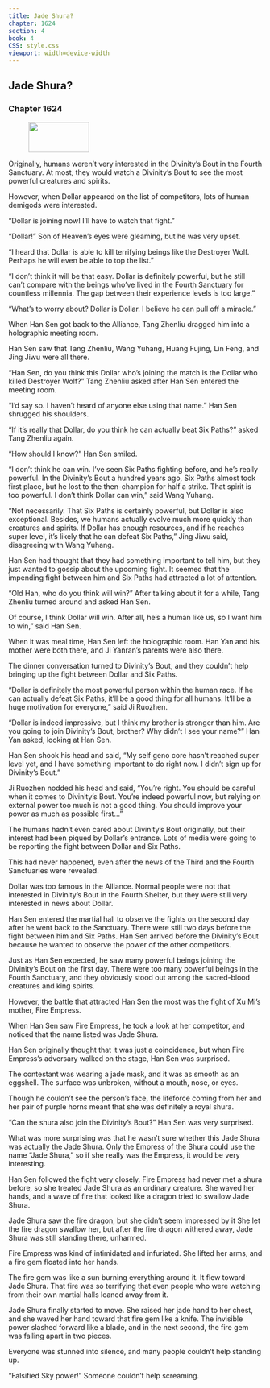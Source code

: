 ```yaml
---
title: Jade Shura?
chapter: 1624
section: 4
book: 4
CSS: style.css
viewport: width=device-width
---
```


## Jade Shura?

### Chapter 1624

<figure>
	<img src="../Images/gem.gif" alt="" id="gem" width="120" height="60" />
</figure>

Originally, humans weren’t very interested in the Divinity’s Bout in the Fourth Sanctuary. At most, they would watch a Divinity’s Bout to see the most powerful creatures and spirits.

However, when Dollar appeared on the list of competitors, lots of human demigods were interested.

“Dollar is joining now! I’ll have to watch that fight.”

“Dollar!” Son of Heaven’s eyes were gleaming, but he was very upset.

“I heard that Dollar is able to kill terrifying beings like the Destroyer Wolf. Perhaps he will even be able to top the list.”

“I don’t think it will be that easy. Dollar is definitely powerful, but he still can’t compare with the beings who’ve lived in the Fourth Sanctuary for countless millennia. The gap between their experience levels is too large.”

“What’s to worry about? Dollar is Dollar. I believe he can pull off a miracle.”

When Han Sen got back to the Alliance, Tang Zhenliu dragged him into a holographic meeting room.

Han Sen saw that Tang Zhenliu, Wang Yuhang, Huang Fujing, Lin Feng, and Jing Jiwu were all there.

“Han Sen, do you think this Dollar who’s joining the match is the Dollar who killed Destroyer Wolf?” Tang Zhenliu asked after Han Sen entered the meeting room.

“I’d say so. I haven’t heard of anyone else using that name.” Han Sen shrugged his shoulders.

“If it’s really that Dollar, do you think he can actually beat Six Paths?” asked Tang Zhenliu again.

“How should I know?” Han Sen smiled.

“I don’t think he can win. I’ve seen Six Paths fighting before, and he’s really powerful. In the Divinity’s Bout a hundred years ago, Six Paths almost took first place, but he lost to the then-champion for half a strike. That spirit is too powerful. I don’t think Dollar can win,” said Wang Yuhang.

“Not necessarily. That Six Paths is certainly powerful, but Dollar is also exceptional. Besides, we humans actually evolve much more quickly than creatures and spirits. If Dollar has enough resources, and if he reaches super level, it’s likely that he can defeat Six Paths,” Jing Jiwu said, disagreeing with Wang Yuhang.

Han Sen had thought that they had something important to tell him, but they just wanted to gossip about the upcoming fight. It seemed that the impending fight between him and Six Paths had attracted a lot of attention.

“Old Han, who do you think will win?” After talking about it for a while, Tang Zhenliu turned around and asked Han Sen.

Of course, I think Dollar will win. After all, he’s a human like us, so I want him to win,” said Han Sen.

When it was meal time, Han Sen left the holographic room. Han Yan and his mother were both there, and Ji Yanran’s parents were also there.

The dinner conversation turned to Divinity’s Bout, and they couldn’t help bringing up the fight between Dollar and Six Paths.

“Dollar is definitely the most powerful person within the human race. If he can actually defeat Six Paths, it’ll be a good thing for all humans. It’ll be a huge motivation for everyone,” said Ji Ruozhen.

“Dollar is indeed impressive, but I think my brother is stronger than him. Are you going to join Divinity’s Bout, brother? Why didn’t I see your name?” Han Yan asked, looking at Han Sen.

Han Sen shook his head and said, “My self geno core hasn’t reached super level yet, and I have something important to do right now. I didn’t sign up for Divinity’s Bout.”

Ji Ruozhen nodded his head and said, “You’re right. You should be careful when it comes to Divinity’s Bout. You’re indeed powerful now, but relying on external power too much is not a good thing. You should improve your power as much as possible first…”

The humans hadn’t even cared about Divinity’s Bout originally, but their interest had been piqued by Dollar’s entrance. Lots of media were going to be reporting the fight between Dollar and Six Paths.

This had never happened, even after the news of the Third and the Fourth Sanctuaries were revealed.

Dollar was too famous in the Alliance. Normal people were not that interested in Divinity’s Bout in the Fourth Shelter, but they were still very interested in news about Dollar.

Han Sen entered the martial hall to observe the fights on the second day after he went back to the Sanctuary. There were still two days before the fight between him and Six Paths. Han Sen arrived before the Divinity’s Bout because he wanted to observe the power of the other competitors.

Just as Han Sen expected, he saw many powerful beings joining the Divinity’s Bout on the first day. There were too many powerful beings in the Fourth Sanctuary, and they obviously stood out among the sacred-blood creatures and king spirits.

However, the battle that attracted Han Sen the most was the fight of Xu Mi’s mother, Fire Empress.

When Han Sen saw Fire Empress, he took a look at her competitor, and noticed that the name listed was Jade Shura.

Han Sen originally thought that it was just a coincidence, but when Fire Empress’s adversary walked on the stage, Han Sen was surprised.

The contestant was wearing a jade mask, and it was as smooth as an eggshell. The surface was unbroken, without a mouth, nose, or eyes.

Though he couldn’t see the person’s face, the lifeforce coming from her and her pair of purple horns meant that she was definitely a royal shura.

“Can the shura also join the Divinity’s Bout?” Han Sen was very surprised.

What was more surprising was that he wasn’t sure whether this Jade Shura was actually the Jade Shura. Only the Empress of the Shura could use the name “Jade Shura,” so if she really was the Empress, it would be very interesting.

Han Sen followed the fight very closely. Fire Empress had never met a shura before, so she treated Jade Shura as an ordinary creature. She waved her hands, and a wave of fire that looked like a dragon tried to swallow Jade Shura.

Jade Shura saw the fire dragon, but she didn’t seem impressed by it She let the fire dragon swallow her, but after the fire dragon withered away, Jade Shura was still standing there, unharmed.

Fire Empress was kind of intimidated and infuriated. She lifted her arms, and a fire gem floated into her hands.

The fire gem was like a sun burning everything around it. It flew toward Jade Shura. That fire was so terrifying that even people who were watching from their own martial halls leaned away from it.

Jade Shura finally started to move. She raised her jade hand to her chest, and she waved her hand toward that fire gem like a knife. The invisible power slashed forward like a blade, and in the next second, the fire gem was falling apart in two pieces.

Everyone was stunned into silence, and many people couldn’t help standing up.

“Falsified Sky power!” Someone couldn’t help screaming.